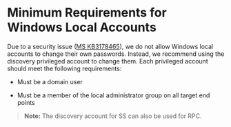 [title]: # (Minimum Requirements for Windows Local Accounts)
[tags]: # (Minimum Requirements for Windows Local Accounts)
[priority]: # (1000)

# Minimum Requirements for Windows Local Accounts

Due to a security issue ([MS KB3178465](https://support.microsoft.com/en-us/help/3178465/ms16-101-security-update-for-windows-authentication-methods-august-9-2)), we do not allow Windows local accounts to change their own passwords. Instead, we recommend using the discovery privileged account to change them. Each privileged account should meet the following requirements:

- Must be a domain user

- Must be a member of the local administrator group on all target end points

> **Note:** The discovery account for SS can also be used for RPC.
